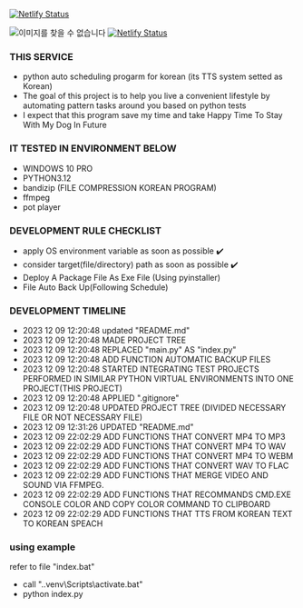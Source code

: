 [![Netlify Status](https://api.netlify.com/api/v1/badges/9ec5eebb-2205-4017-8546-59e69a64ece8/deploy-status)](https://app.netlify.com/sites/red-steps/deploys)
<!-- ![이미지를 찾을 수 없습니다](https://red-steps.netlify.app/sky1.jpg) -->
<!-- ![이미지를 찾을 수 없습니다](https://red-steps.netlify.app/sky2.jpg) -->
<!-- ![이미지를 찾을 수 없습니다](https://red-steps.netlify.app/sky3.jpg) -->
<!-- ![이미지를 찾을 수 없습니다](https://red-steps.netlify.app/sky4.jpg) -->
<!-- ![이미지를 찾을 수 없습니다](https://red-steps.netlify.app/sky5.jpg) -->
![이미지를 찾을 수 없습니다](https://red-steps.netlify.app/sky6.jpg)
[![Netlify Status](https://api.netlify.com/api/v1/badges/9ec5eebb-2205-4017-8546-59e69a64ece8/deploy-status)](https://app.netlify.com/sites/red-steps/deploys)
### THIS SERVICE
- python auto scheduling progarm for korean (its TTS system setted as Korean)
- The goal of this project is to help you live a convenient lifestyle by automating pattern tasks around you based on python tests
- I expect that this program save my time and take Happy Time To Stay With My Dog In Future

### IT TESTED IN ENVIRONMENT BELOW
- WINDOWS 10 PRO 
- PYTHON3.12 
- bandizip (FILE COMPRESSION KOREAN PROGRAM)
- ffmpeg
- pot player

### DEVELOPMENT RULE CHECKLIST
- apply OS environment variable as soon as possible ✔️
- consider target(file/directory) path as soon as possible ✔️
- Deploy A Package File As Exe File (Using pyinstaller)
- File Auto Back Up(Following Schedule)

### DEVELOPMENT TIMELINE 
- 2023 12 09 12:20:48 updated "README.md"
- 2023 12 09 12:20:48 MADE PROJECT TREE
- 2023 12 09 12:20:48 REPLACED "main.py" AS "index.py"
- 2023 12 09 12:20:48 ADD FUNCTION AUTOMATIC BACKUP FILES 
- 2023 12 09 12:20:48 STARTED INTEGRATING TEST PROJECTS PERFORMED IN SIMILAR PYTHON VIRTUAL ENVIRONMENTS INTO ONE PROJECT(THIS PROJECT)
- 2023 12 09 12:20:48 APPLIED ".gitignore" 
- 2023 12 09 12:20:48 UPDATED PROJECT TREE (DIVIDED NECESSARY FILE OR NOT NECESSARY FILE)
- 2023 12 09 12:31:26 UPDATED "README.md"
- 2023 12 09 22:02:29 ADD FUNCTIONS THAT CONVERT MP4 TO MP3 
- 2023 12 09 22:02:29 ADD FUNCTIONS THAT CONVERT MP4 TO WAV
- 2023 12 09 22:02:29 ADD FUNCTIONS THAT CONVERT MP4 TO WEBM
- 2023 12 09 22:02:29 ADD FUNCTIONS THAT CONVERT WAV TO FLAC
- 2023 12 09 22:02:29 ADD FUNCTIONS THAT MERGE VIDEO AND SOUND VIA FFMPEG.
- 2023 12 09 22:02:29 ADD FUNCTIONS THAT RECOMMANDS CMD.EXE CONSOLE COLOR AND COPY COLOR COMMAND TO CLIPBOARD 
- 2023 12 09 22:02:29 ADD FUNCTIONS THAT TTS FROM KOREAN TEXT TO KOREAN SPEACH

### using example
refer to file "index.bat"
- call ".\.venv\Scripts\activate.bat"
- python index.py 